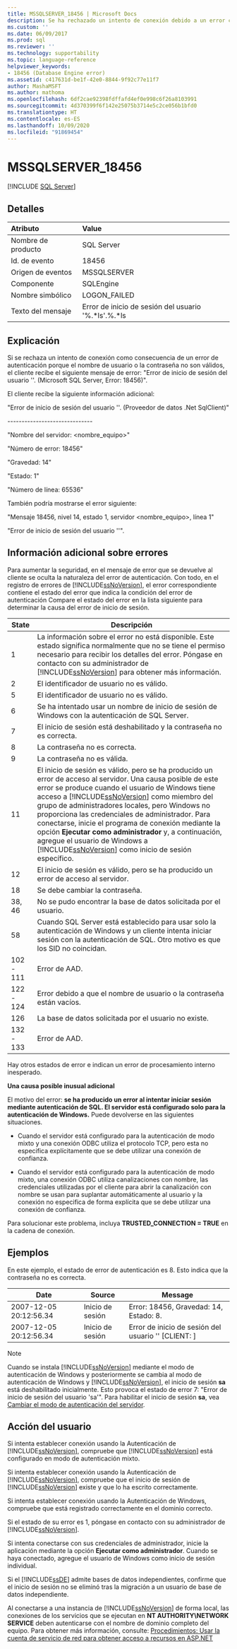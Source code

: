 ```yaml
---
title: MSSQLSERVER_18456 | Microsoft Docs
description: Se ha rechazado un intento de conexión debido a un error con una contraseña o un nombre de usuario incorrectos en SQL Server. Vea una explicación del error y las posibles resoluciones.
ms.custom: ''
ms.date: 06/09/2017
ms.prod: sql
ms.reviewer: ''
ms.technology: supportability
ms.topic: language-reference
helpviewer_keywords:
- 18456 (Database Engine error)
ms.assetid: c417631d-be1f-42e0-8844-9f92c77e11f7
author: MashaMSFT
ms.author: mathoma
ms.openlocfilehash: 6df2cae92398fdffafd4ef0e998c6f26a8103991
ms.sourcegitcommit: 4d370399f6f142e25075b3714e5c2ce056b1bfd0
ms.translationtype: HT
ms.contentlocale: es-ES
ms.lasthandoff: 10/09/2020
ms.locfileid: "91869454"
---
```

# <a name="mssqlserver_18456"></a>MSSQLSERVER_18456
 [!INCLUDE [SQL Server](../../includes/applies-to-version/sqlserver.md)]
  
## <a name="details"></a>Detalles  
  
| Atributo | Value |  
| :-------- | :---- |  
|Nombre de producto|SQL Server|  
|Id. de evento|18456|  
|Origen de eventos|MSSQLSERVER|  
|Componente|SQLEngine|  
|Nombre simbólico|LOGON_FAILED|  
|Texto del mensaje|Error de inicio de sesión del usuario '%.*ls'.%.\*ls|  
  
## <a name="explanation"></a>Explicación  
Si se rechaza un intento de conexión como consecuencia de un error de autenticación porque el nombre de usuario o la contraseña no son válidos, el cliente recibe el siguiente mensaje de error:  "Error de inicio de sesión del usuario '<nombreDeUsuario>'. (Microsoft SQL Server, Error: 18456)".  
  
El cliente recibe la siguiente información adicional:  
  
"Error de inicio de sesión del usuario '<nombreDeUsuario>'. (Proveedor de datos .Net SqlClient)"  
  
-----------------------------\-  
  
"Nombre del servidor: <nombre_equipo>"  
  
"Número de error: 18456"  
  
"Gravedad: 14"  
  
"Estado: 1"  
  
"Número de línea: 65536"  
  
También podría mostrarse el error siguiente:  
  
"Mensaje 18456, nivel 14, estado 1, servidor <nombre_equipo>, línea 1"  
  
"Error de inicio de sesión del usuario '<nombreDeUsuario>'".  
  
## <a name="additional-error-information"></a>Información adicional sobre errores  
Para aumentar la seguridad, en el mensaje de error que se devuelve al cliente se oculta la naturaleza del error de autenticación. Con todo, en el registro de errores de [!INCLUDE[ssNoVersion](../../includes/ssnoversion-md.md)], el error correspondiente contiene el estado del error que indica la condición del error de autenticación Compare el estado del error en la lista siguiente para determinar la causa del error de inicio de sesión.  
  
|State|Descripción|  
|---------|---------------|  
|1|La información sobre el error no está disponible. Este estado significa normalmente que no se tiene el permiso necesario para recibir los detalles del error. Póngase en contacto con su administrador de [!INCLUDE[ssNoVersion](../../includes/ssnoversion-md.md)] para obtener más información.|  
|2|El identificador de usuario no es válido.|  
|5|El identificador de usuario no es válido.|  
|6|Se ha intentado usar un nombre de inicio de sesión de Windows con la autenticación de SQL Server.|  
|7|El inicio de sesión está deshabilitado y la contraseña no es correcta.|  
|8|La contraseña no es correcta.|  
|9|La contraseña no es válida.|  
|11|El inicio de sesión es válido, pero se ha producido un error de acceso al servidor. Una causa posible de este error se produce cuando el usuario de Windows tiene acceso a [!INCLUDE[ssNoVersion](../../includes/ssnoversion-md.md)] como miembro del grupo de administradores locales, pero Windows no proporciona las credenciales de administrador. Para conectarse, inicie el programa de conexión mediante la opción **Ejecutar como administrador** y, a continuación, agregue el usuario de Windows a [!INCLUDE[ssNoVersion](../../includes/ssnoversion-md.md)] como inicio de sesión específico.|  
|12|El inicio de sesión es válido, pero se ha producido un error de acceso al servidor.|  
|18|Se debe cambiar la contraseña.|  
|38, 46|No se pudo encontrar la base de datos solicitada por el usuario.|
|58| Cuando SQL Server está establecido para usar solo la autenticación de Windows y un cliente intenta iniciar sesión con la autenticación de SQL. Otro motivo es que los SID no coincidan.|
|102 - 111|Error de AAD.|
|122 - 124|Error debido a que el nombre de usuario o la contraseña están vacíos.|
|126|La base de datos solicitada por el usuario no existe.|
|132 - 133|Error de AAD.|
  
Hay otros estados de error e indican un error de procesamiento interno inesperado.  
  
**Una causa posible inusual adicional**  
  
El motivo del error: **se ha producido un error al intentar iniciar sesión mediante autenticación de SQL. El servidor está configurado solo para la autenticación de Windows.** Puede devolverse en las siguientes situaciones.  
  
-   Cuando el servidor está configurado para la autenticación de modo mixto y una conexión ODBC utiliza el protocolo TCP, pero esta no especifica explícitamente que se debe utilizar una conexión de confianza.  
  
-   Cuando el servidor está configurado para la autenticación de modo mixto, una conexión ODBC utiliza canalizaciones con nombre, las credenciales utilizadas por el cliente para abrir la canalización con nombre se usan para suplantar automáticamente al usuario y la conexión no especifica de forma explícita que se debe utilizar una conexión de confianza.  
  
Para solucionar este problema, incluya **TRUSTED_CONNECTION = TRUE** en la cadena de conexión.  
  
## <a name="examples"></a>Ejemplos  
En este ejemplo, el estado de error de autenticación es 8. Esto indica que la contraseña no es correcta.  
  
|Date|Source|Message|  
|--------|----------|-----------|  
|2007-12-05 20:12:56.34|Inicio de sesión|Error: 18456, Gravedad: 14, Estado: 8.|  
|2007-12-05 20:12:56.34|Inicio de sesión|Error de inicio de sesión del usuario '<nombreDeUsuario>' [CLIENT: <ip address>]|  
  
> [!NOTE]  
> Cuando se instala [!INCLUDE[ssNoVersion](../../includes/ssnoversion-md.md)] mediante el modo de autenticación de Windows y posteriormente se cambia al modo de autenticación de Windows y [!INCLUDE[ssNoVersion](../../includes/ssnoversion-md.md)], el inicio de sesión **sa** está deshabilitado inicialmente. Esto provoca el estado de error 7: "Error de inicio de sesión del usuario 'sa'". Para habilitar el inicio de sesión **sa**, vea [Cambiar el modo de autenticación del servidor](~/database-engine/configure-windows/change-server-authentication-mode.md).  
  
## <a name="user-action"></a>Acción del usuario  
Si intenta establecer conexión usando la Autenticación de [!INCLUDE[ssNoVersion](../../includes/ssnoversion-md.md)], compruebe que [!INCLUDE[ssNoVersion](../../includes/ssnoversion-md.md)] está configurado en modo de autenticación mixto.  
  
Si intenta establecer conexión usando la Autenticación de [!INCLUDE[ssNoVersion](../../includes/ssnoversion-md.md)], compruebe que el inicio de sesión de [!INCLUDE[ssNoVersion](../../includes/ssnoversion-md.md)] existe y que lo ha escrito correctamente.  
  
Si intenta establecer conexión usando la Autenticación de Windows, compruebe que está registrado correctamente en el dominio correcto.  
  
Si el estado de su error es 1, póngase en contacto con su administrador de [!INCLUDE[ssNoVersion](../../includes/ssnoversion-md.md)].  
  
Si intenta conectarse con sus credenciales de administrador, inicie la aplicación mediante la opción **Ejecutar como administrador**. Cuando se haya conectado, agregue el usuario de Windows como inicio de sesión individual.  
  
Si el [!INCLUDE[ssDE](../../includes/ssde-md.md)] admite bases de datos independientes, confirme que el inicio de sesión no se eliminó tras la migración a un usuario de base de datos independiente.  
  
Al conectarse a una instancia de [!INCLUDE[ssNoVersion](../../includes/ssnoversion-md.md)] de forma local, las conexiones de los servicios que se ejecutan en **NT AUTHORITY\NETWORK SERVICE** deben autenticarse con el nombre de dominio completo del equipo. Para obtener más información, consulte: [Procedimientos: Usar la cuenta de servicio de red para obtener acceso a recursos en ASP.NET](/previous-versions/msp-n-p/ff647402(v=pandp.10))  
